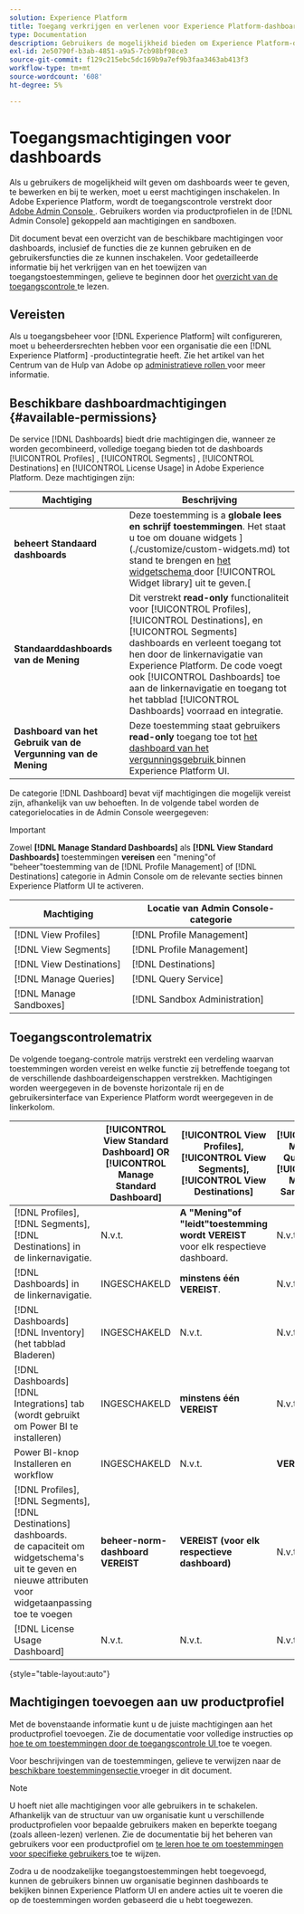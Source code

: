 ```yaml
---
solution: Experience Platform
title: Toegang verkrijgen en verlenen voor Experience Platform-dashboards
type: Documentation
description: Gebruikers de mogelijkheid bieden om Experience Platform-dashboards te bekijken, te bewerken en bij te werken met Adobe Admin Console.
exl-id: 2e50790f-b3ab-4851-a9a5-7cb98bf98ce3
source-git-commit: f129c215ebc5dc169b9a7ef9b3faa3463ab413f3
workflow-type: tm+mt
source-wordcount: '608'
ht-degree: 5%

---
```


# Toegangsmachtigingen voor dashboards

Als u gebruikers de mogelijkheid wilt geven om dashboards weer te geven, te bewerken en bij te werken, moet u eerst machtigingen inschakelen. In Adobe Experience Platform, wordt de toegangscontrole verstrekt door [ Adobe Admin Console ](https://adminconsole.adobe.com/). Gebruikers worden via productprofielen in de [!DNL Admin Console] gekoppeld aan machtigingen en sandboxen.

Dit document bevat een overzicht van de beschikbare machtigingen voor dashboards, inclusief de functies die ze kunnen gebruiken en de gebruikersfuncties die ze kunnen inschakelen. Voor gedetailleerde informatie bij het verkrijgen van en het toewijzen van toegangstoestemmingen, gelieve te beginnen door het [ overzicht van de toegangscontrole ](../access-control/home.md) te lezen.

## Vereisten

Als u toegangsbeheer voor [!DNL Experience Platform] wilt configureren, moet u beheerdersrechten hebben voor een organisatie die een [!DNL Experience Platform] -productintegratie heeft. Zie het artikel van het Centrum van de Hulp van Adobe op [ administratieve rollen ](https://helpx.adobe.com/enterprise/using/admin-roles.html) voor meer informatie.

## Beschikbare dashboardmachtigingen {#available-permissions}

De service [!DNL Dashboards] biedt drie machtigingen die, wanneer ze worden gecombineerd, volledige toegang bieden tot de dashboards [!UICONTROL Profiles] , [!UICONTROL Segments] , [!UICONTROL Destinations] en [!UICONTROL License Usage] in Adobe Experience Platform. Deze machtigingen zijn:

| Machtiging | Beschrijving |
|---|---|
| **beheert Standaard dashboards** | Deze toestemming is a **globale lees en schrijf toestemmingen**. Het staat u toe om douane widgets ](./customize/custom-widgets.md) tot stand te brengen en [ het widgetschema ](./customize/edit-schema.md) door [!UICONTROL Widget library] uit te geven.[ |
| **Standaarddashboards van de Mening** | Dit verstrekt **read-only** functionaliteit voor [!UICONTROL Profiles], [!UICONTROL Destinations], en [!UICONTROL Segments] dashboards en verleent toegang tot hen door de linkernavigatie van Experience Platform. De code voegt ook [!UICONTROL Dashboards] toe aan de linkernavigatie en toegang tot het tabblad [!UICONTROL Dashboards] voorraad en integratie. |
| **Dashboard van het Gebruik van de Vergunning van de Mening** | Deze toestemming staat gebruikers **read-only** toegang toe tot [ het dashboard van het vergunningsgebruik ](./guides/license-usage.md) binnen Experience Platform UI. |

De categorie [!DNL Dashboard] bevat vijf machtigingen die mogelijk vereist zijn, afhankelijk van uw behoeften. In de volgende tabel worden de categorielocaties in de Admin Console weergegeven:

>[!IMPORTANT]
>
>Zowel **[!DNL Manage Standard Dashboards]** als **[!DNL View Standard Dashboards]** toestemmingen **vereisen** een &quot;mening&quot;of &quot;beheer&quot;toestemming van de [!DNL Profile Management] of [!DNL Destinations] categorie in Admin Console om de relevante secties binnen Experience Platform UI te activeren.

| Machtiging | Locatie van Admin Console-categorie |
|---|---|
| [!DNL View Profiles] | [!DNL Profile Management] |
| [!DNL View Segments] | [!DNL Profile Management] |
| [!DNL View Destinations] | [!DNL Destinations] |
| [!DNL Manage Queries] | [!DNL Query Service] |
| [!DNL Manage Sandboxes] | [!DNL Sandbox Administration] |

## Toegangscontrolematrix

De volgende toegang-controle matrijs verstrekt een verdeling waarvan toestemmingen worden vereist en welke functie zij betreffende toegang tot de verschillende dashboardeigenschappen verstrekken. Machtigingen worden weergegeven in de bovenste horizontale rij en de gebruikersinterface van Experience Platform wordt weergegeven in de linkerkolom.

|   | [!UICONTROL View Standard Dashboard] OR [!UICONTROL Manage Standard Dashboard] | [!UICONTROL View Profiles], <br/>[!UICONTROL View Segments], <br/> [!UICONTROL View Destinations] | [!UICONTROL Manage Queries] &amp; [!UICONTROL Manage Sandboxes] | [!UICONTROL View License Usage Dashboard] |
|---|---|---|---|---|
| [!DNL Profiles], <br/>[!DNL Segments], <br/>[!DNL Destinations] in de linkernavigatie. | N.v.t. | **A &quot;Mening&quot;of &quot;leidt&quot;toestemming wordt VEREIST** voor elk respectieve dashboard. | N.v.t. | N.v.t. |
| [!DNL Dashboards] in de linkernavigatie. | INGESCHAKELD | **minstens één VEREIST**. | N.v.t. | N.v.t. |
| [!DNL Dashboards] [!DNL Inventory] <br/> (het tabblad Bladeren) | INGESCHAKELD | N.v.t. | N.v.t. | N.v.t. |
| [!DNL Dashboards] [!DNL Integrations] tab <br/> (wordt gebruikt om Power BI te installeren) | INGESCHAKELD | **minstens één VEREIST** | N.v.t. | N.v.t. |
| Power BI-knop Installeren en workflow | INGESCHAKELD | N.v.t. | **VEREIST** | N.v.t. |
| [!DNL Profiles], <br/>[!DNL Segments], <br/>[!DNL Destinations] dashboards.<br/> de capaciteit om widgetschema&#39;s uit te geven en nieuwe attributen voor widgetaanpassing toe te voegen | **beheer-norm-dashboard VEREIST** | **VEREIST (voor elk respectieve dashboard)** | N.v.t. | N.v.t. |
| [!DNL License Usage Dashboard] | N.v.t. | N.v.t. | N.v.t. | INGESCHAKELD |

{style="table-layout:auto"}

## Machtigingen toevoegen aan uw productprofiel

Met de bovenstaande informatie kunt u de juiste machtigingen aan het productprofiel toevoegen. Zie de documentatie voor volledige instructies op [ hoe te om toestemmingen door de toegangscontrole UI ](../access-control/ui/permissions.md) toe te voegen.

Voor beschrijvingen van de toestemmingen, gelieve te verwijzen naar de [ beschikbare toestemmingensectie ](#available-permissions) vroeger in dit document.

>[!NOTE]
>
>U hoeft niet alle machtigingen voor alle gebruikers in te schakelen. Afhankelijk van de structuur van uw organisatie kunt u verschillende productprofielen voor bepaalde gebruikers maken en beperkte toegang (zoals alleen-lezen) verlenen. Zie de documentatie bij het beheren van gebruikers voor een productprofiel om [ te leren hoe te om toestemmingen voor specifieke gebruikers ](../access-control/ui/users.md) toe te wijzen.

Zodra u de noodzakelijke toegangstoestemmingen hebt toegevoegd, kunnen de gebruikers binnen uw organisatie beginnen dashboards te bekijken binnen Experience Platform UI en andere acties uit te voeren die op de toestemmingen worden gebaseerd die u hebt toegewezen.
